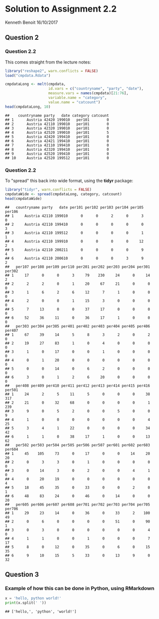 Solution to Assignment 2.2
================
Kenneth Benoit
16/10/2017

Question 2
----------

### Question 2.2

This comes straight from the lecture notes:

``` r
library("reshape2", warn.conflicts = FALSE)
load("cmpdata.Rdata")

cmpdataLong <- melt(cmpdata,
                    id.vars = c("countryname", "party", "date"),
                    measure.vars = names(cmpdata)[21:76],
                    variable.name = "category",
                    value.name = "catcount")
head(cmpdataLong, 10)
```

    ##    countryname party   date category catcount
    ## 1      Austria 42420 199010   per101        0
    ## 2      Austria 42110 199010   per101        0
    ## 3      Austria 42320 199010   per101        0
    ## 4      Austria 42520 199010   per101        5
    ## 5      Austria 42420 199410   per101        0
    ## 6      Austria 42421 199410   per101        0
    ## 7      Austria 42110 199410   per101        0
    ## 8      Austria 42320 199410   per101        0
    ## 9      Austria 42520 199410   per101        0
    ## 10     Austria 42520 199512   per101        0

### Question 2.2

To "spread" this back into wide format, using the **tidyr** package:

``` r
library("tidyr", warn.conflicts = FALSE)
cmpdataWide <- spread(cmpdataLong, category, catcount)
head(cmpdataWide)
```

    ##   countryname party   date per101 per102 per103 per104 per105 per106
    ## 1     Austria 42110 199010      0      0      2      0      3      0
    ## 2     Austria 42110 199410      0      0      0      0      0      3
    ## 3     Austria 42110 199512      0      0      0      0      1      1
    ## 4     Austria 42110 199910      0      0      0      0     12      2
    ## 5     Austria 42110 200211      0      0      0      0      9      4
    ## 6     Austria 42110 200610      0      0      0      3      9      2
    ##   per107 per108 per109 per110 per201 per202 per203 per204 per301 per302
    ## 1     17      0      0      3     79    230     24      0     14      2
    ## 2      2      2      0      1     20     67     21      0      0      0
    ## 3      1      6      2      6     12      7      1      0      0      0
    ## 4      2      0      0      1     15      3      0      0      0      0
    ## 5      7     13      0      0     37     17      0      0      0      0
    ## 6     52     36     11      0     36     17      1      0      0      0
    ##   per303 per304 per305 per401 per402 per403 per404 per405 per406 per407
    ## 1     67     39     14      5      8      3      2      0      2      0
    ## 2     19     27     83      1      0      4      0      0      0      0
    ## 3      1      0     17      0      0      1      0      0      0      0
    ## 4      0      1     20      0      0      0      0      0      0      0
    ## 5      0      0     14      0      6      2      0      0      0      0
    ## 6      3      0      1      2      6     20      0      0      0      0
    ##   per408 per409 per410 per411 per412 per413 per414 per415 per416 per501
    ## 1     24      2      5     11      5      0      0      0     38    317
    ## 2     21      0     32     68      0      0      0      0      1    239
    ## 3      9      0      5      2      0      0      5      0      0      9
    ## 4      1      0      0      0      0      0      0      0      4     25
    ## 5      3      4      1     22      0      0      0      0     34     42
    ## 6      1      1      0     38     17      1      0      0     13     62
    ##   per502 per503 per504 per505 per506 per507 per601 per602 per603 per604
    ## 1     45    105     73      0     17      0      0     14     20     20
    ## 2      0      3      3      0      1      0      0      0      0      0
    ## 3      0     14      3      0      2      0      0      4      1      0
    ## 4      0     20     19      0      0      0      0      0      0      4
    ## 5     18     45     35      0     33      0      0      2      0      1
    ## 6     48     83     24      0     46      0     14      0      0     20
    ##   per605 per606 per607 per608 per701 per702 per703 per704 per705 per706
    ## 1     29     23     14      0     36      0     33      2    100     49
    ## 2      0      6      0      0      0      0     51      0     90      1
    ## 3      0      3      0      0      0      0      0      0      4      0
    ## 4      1      1      0      0      1      0      0      0      7     17
    ## 5      8      0     12      0     35      0      6      0     15     35
    ## 6      9     10     15      5     33      0     13      9      0     32

Question 3
----------

### Example of how this can be done in Python, using RMarkdown

``` python
x = 'hello, python world!'
print(x.split(' '))
```

    ## ['hello,', 'python', 'world!']
